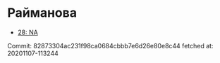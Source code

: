 # Райманова
- [28: NA](28.md)

Commit: 82873304ac231f98ca0684cbbb7e6d26e80e8c44
 fetched at: 20201107-113244
